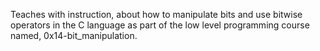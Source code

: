 Teaches with instruction, about how to manipulate bits and use bitwise operators in the C language as part of the low level programming course named, 0x14-bit_manipulation.
